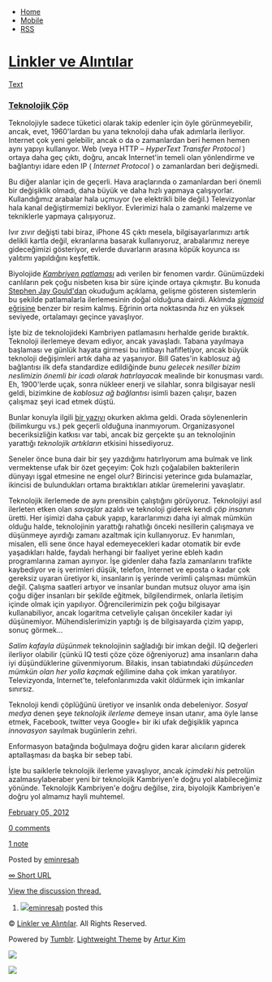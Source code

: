 -   [Home](/)
-   [Mobile](/mobile)
-   [RSS](http://eminresah.tumblr.com/rss)

[Linkler ve Alıntılar](/)
=========================

[Text](http://eminresah.tumblr.com/post/17063388574/teknolojik-cop)

### [Teknolojik Çöp](http://eminresah.tumblr.com/post/17063388574/teknolojik-cop)

Teknolojiyle sadece tüketici olarak takip edenler için öyle
görünmeyebilir, ancak, evet, 1960'lardan bu yana teknoloji daha ufak
adımlarla ilerliyor. Internet çok yeni gelebilir, ancak o da o
zamanlardan beri hemen hemen aynı yapıyı kullanıyor. Web (veya HTTP –
*HyperText Transfer Protocol* ) ortaya daha geç çıktı, doğru, ancak
Internet'in temeli olan yönlendirme ve bağlantıyı idare eden IP (
*Internet Protocol* ) o zamanlardan beri değişmedi.

Bu diğer alanlar için de geçerli. Hava araçlarında o zamanlardan beri
önemli bir değişiklik olmadı, daha büyük ve daha hızlı yapmaya
çalışıyorlar. Kullandığımız arabalar hala uçmuyor (ve elektrikli bile
değil.) Televizyonlar hala kanal değiştirmemizi bekliyor. Evlerimizi
hala o zamanki malzeme ve tekniklerle yapmaya çalışıyoruz.

Ivır zıvır değişti tabi biraz, iPhone 4S çıktı mesela,
bilgisayarlarımızı artık delikli kartla değil, ekranlarına basarak
kullanıyoruz, arabalarımız nereye gideceğimizi gösteriyor, evlerde
duvarların arasına köpük koyunca ısı yalıtımı yapıldığını keşfettik.

Biyolojide [*Kambriyen
patlaması*](http://en.wikipedia.org/wiki/Cambrian_explosion) adı verilen
bir fenomen vardır. Günümüzdeki canlıların pek çoğu nisbeten kısa bir
süre içinde ortaya çıkmıştır. Bu konuda [Stephen Jay
Gould'dan](http://en.wikipedia.org/wiki/Stephen_Jay_Gould) okuduğum
açıklama, gelişme gösteren sistemlerin bu şekilde patlamalarla
ilerlemesinin doğal olduğuna dairdi. Aklımda [*sigmoid*
eğrisine](http://en.wikipedia.org/wiki/Sigmoid_function) benzer bir
resim kalmış. Eğrinin orta noktasında *hız* en yüksek seviyede,
ortalamayı geçince yavaşlıyor.

İşte biz de teknolojideki Kambriyen patlamasını herhalde geride
bıraktık. Teknoloji ilerlemeye devam ediyor, ancak yavaşladı. Tabana
yayılmaya başlaması ve günlük hayata girmesi bu intibayı hafifletiyor,
ancak büyük teknoloji değişimleri artık daha az yaşanıyor. Bill Gates'in
kablosuz ağ bağlantısı ilk defa standardize edildiğinde *bunu gelecek
nesiller bizim neslimizin önemli bir icadı olarak hatırlayacak* mealinde
bir konuşması vardı. Eh, 1900'lerde uçak, sonra nükleer enerji ve
silahlar, sonra bilgisayar nesli geldi, bizimkine de *kablosuz ağ
bağlantısı* isimli bazen çalışır, bazen çalışmaz şeyi icad etmek düştü.

Bunlar konuyla ilgili [bir
yazıyı](http://www.psfk.com/2011/10/are-we-sabotaging-our-innovation-efforts.html)
okurken aklıma geldi. Orada söylenenlerin (bilimkurgu vs.) pek geçerli
olduğuna inanmıyorum. Organizasyonel beceriksizliğin katkısı var tabi,
ancak biz gerçekte şu an teknolojinin yarattığı *teknolojik artıkların*
etkisini hissediyoruz.

Seneler önce buna dair bir şey yazdığımı hatırlıyorum ama bulmak ve link
vermektense ufak bir özet geçeyim: Çok hızlı çoğalabilen bakterilerin
dünyayı işgal etmesine ne engel olur? Birincisi yeterince gıda
bulamazlar, ikincisi de bulundukları ortama bıraktıkları atıklar
üremelerini yavaşlatır.

Teknolojik ilerlemede de aynı prensibin çalıştığını görüyoruz.
Teknolojiyi asıl ilerleten etken olan *savaşlar* azaldı ve teknoloji
giderek kendi *çöp insanını* üretti. Her işimizi daha çabuk yapıp,
kararlarımızı daha iyi almak mümkün olduğu halde, teknolojinin yarattığı
rahatlığı önceki nesillerin çalışmaya ve düşünmeye ayırdığı zamanı
azaltmak için kullanıyoruz. Ev hanımları, misalen, elli sene önce hayal
edemeyecekleri kadar otomatik bir evde yaşadıkları halde, faydalı
herhangi bir faaliyet yerine ebleh kadın programlarına zaman ayırıyor.
İşe gidenler daha fazla zamanlarını trafikte kaybediyor ve iş verimleri
düşük, telefon, Internet ve eposta o kadar çok gereksiz uyaran üretiyor
ki, insanların iş yerinde verimli çalışması mümkün değil. Çalışma
saatleri artıyor ve insanlar bundan mutsuz oluyor ama işin çoğu diğer
insanları bir şekilde eğitmek, bilgilendirmek, onlarla iletişim içinde
olmak için yapılıyor. Öğrencilerimizin pek çoğu bilgisayar
kullanabiliyor, ancak logaritma cetveliyle çalışan öncekiler kadar iyi
düşünemiyor. Mühendislerimizin yaptığı iş de bilgisayarda çizim yapıp,
sonuç görmek…

*Salim kafayla düşünmek* teknolojinin sağladığı bir imkan değil. IQ
değerleri ilerliyor olabilir (çünkü IQ testi çöze çöze öğreniyoruz) ama
insanların daha iyi düşündüklerine güvenmiyorum. Bilakis, insan
tabiatındaki *düşünceden mümkün olan her yolla kaçmak* eğilimine daha
çok imkan yaratılıyor. Televizyonda, Internet'te, telefonlarımızda vakit
öldürmek için imkanlar sınırsız.

Teknoloji kendi çöplüğünü üretiyor ve insanlık onda debeleniyor. *Sosyal
medya* denen şeye *teknolojik ilerleme* demeye insan utanır, ama öyle
lanse etmek, Facebook, twitter veya Google+ bir iki ufak değişiklik
yapınca *innovasyon* sayılmak bugünlerin zehri.

Enformasyon batağında boğulmaya doğru giden karar alıcıların giderek
aptallaşması da başka bir sebep tabi.

İşte bu saiklerle teknolojik ilerleme yavaşlıyor, ancak *içimdeki his*
petrolün azalmasıylaberaber yeni bir teknolojik Kambriyen'e doğru yol
alabileceğimiz yönünde. Teknolojik Kambriyen'e doğru değilse, zira,
biyolojik Kambriyen'e doğru yol almamız hayli muhtemel.

[February 05,
2012](http://eminresah.tumblr.com/post/17063388574/teknolojik-cop)

[0
comments](http://eminresah.tumblr.com/post/17063388574/teknolojik-cop#disqus_thread)

[1
note](http://eminresah.tumblr.com/post/17063388574/teknolojik-cop#notes)

Posted by [eminresah](http://eminresah.tumblr.com/)

[∞ Short URL](http://tmblr.co/ZWS1OyFv3gMU)

[View the discussion thread.](http://erblog.disqus.com/?url=ref)

1.  [![](http://38.media.tumblr.com/avatar_06c8562d8d9e_16.png)](http://eminresah.tumblr.com/ "Linkler ve Alıntılar")[eminresah](http://eminresah.tumblr.com/ "Linkler ve Alıntılar")
    posted this

© [Linkler ve Alıntılar](/). All Rights Reserved.

Powered by [Tumblr](http://tumblr.com). [Lightweight
Theme](http://www.tumblr.com/theme/10820) by [Artur
Kim](http://arturkim.com)

![](https://px.srvcs.tumblr.com/impixu?T=1434918816&J=eyJ0eXBlIjoidXJsIiwidXJsIjoiaHR0cDpcL1wvZW1pbnJlc2FoLnR1bWJsci5jb21cL3Bvc3RcLzE3MDYzMzg4NTc0XC90ZWtub2xvamlrLWNvcCIsInJlcXR5cGUiOjAsInJvdXRlIjoiXC9wb3N0XC86aWRcLzpzdW1tYXJ5Iiwibm9zY3JpcHQiOjF9&U=JBJLPNDIHB&K=07503f683a25faccbb0e7ecb9df7f23761f19ad07cf044aec6420213654229b0&R=)

![](https://px.srvcs.tumblr.com/impixu?T=1434918816&J=eyJ0eXBlIjoicG9zdCIsInVybCI6Imh0dHA6XC9cL2VtaW5yZXNhaC50dW1ibHIuY29tXC9wb3N0XC8xNzA2MzM4ODU3NFwvdGVrbm9sb2ppay1jb3AiLCJyZXF0eXBlIjowLCJyb3V0ZSI6IlwvcG9zdFwvOmlkXC86c3VtbWFyeSIsInBvc3RzIjpbeyJwb3N0aWQiOiIxNzA2MzM4ODU3NCIsImJsb2dpZCI6IjM2NDgwMjgiLCJzb3VyY2UiOjMzfV0sIm5vc2NyaXB0IjoxfQ==&U=GLNMIMECKC&K=937a0864d34ebf5a5452b6f984c23f917ad2efa03420357422a8eb58abe825b0&R=)

